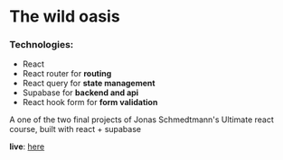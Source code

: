 # The wild oasis

### Technologies:
- React
- React router for **routing**
- React query for **state management**
- Supabase for **backend and api**
- React hook form for **form validation**


A one of the two final projects of Jonas Schmedtmann's Ultimate react course,
built with react + supabase

**live**: [here](https://the-wild-oasis-bay-nine.vercel.app)
